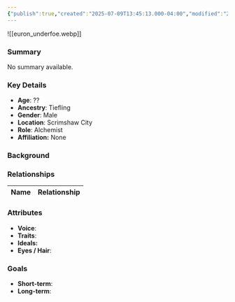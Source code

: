 ```yaml
---
{"publish":true,"created":"2025-07-09T13:45:13.000-04:00","modified":"2025-07-09T14:02:16.000-04:00","cssclasses":""}
---
```



![[euron_underfoe.webp]]
### Summary
No summary available.

### Key Details
- **Age**: ??
- **Ancestry**: Tiefling
- **Gender**: Male
- **Location**: Scrimshaw City
- **Role**: Alchemist
- **Affiliation:** None

### Background


### Relationships

| Name  | Relationship |
| ----- | ------------ |

### Attributes
- **Voice**:
- **Traits**:  
- **Ideals:**
- **Eyes / Hair**:  

### Goals
- **Short-term**:  
- **Long-term**:  
